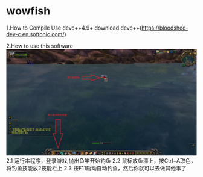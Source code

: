 # wowfish

1.How to Compile
  Use devc++4.9+
  download devc++(https://bloodshed-dev-c.en.softonic.com/)
  
2.How to use this software
![howtouse](./image/howtouse.jpg)
	2.1 运行本程序，登录游戏,抛出鱼竿开始钓鱼
	2.2 鼠标放鱼漂上，按Ctrl+A取色，将钓鱼技能放2技能栏上
	2.3 按F11启动自动钓鱼，然后你就可以去做其他事了
